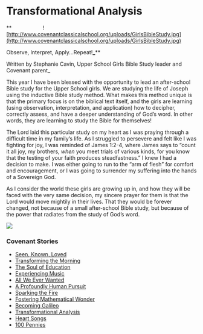 # Transformational Analysis

**<span>                     ![http://www.covenantclassicalschool.org/uploads/GirlsBibleStudy.jpg](http://www.covenantclassicalschool.org/uploads/GirlsBibleStudy.jpg)

Observe, Interpret, Apply...Repeat!</span>**_**<span></span>**

Written by Stephanie Cavin, Upper School Girls Bible Study leader and Covenant parent_

This year I have been blessed with the opportunity to lead an after-school Bible study for the Upper School girls. We are studying the life of Joseph using the inductive Bible study method. What makes this method unique is that the primary focus is on the biblical text itself, and the girls are learning (using observation, interpretation, and application) how to decipher, correctly assess, and have a deeper understanding of God’s word. In other words, they are learning to study the Bible for themselves!

The Lord laid this particular study on my heart as I was praying through a difficult time in my family’s life. As I struggled to persevere and felt like I was fighting for joy, I was reminded of James 1:2-4, where James says to “count it all joy, my brothers, _when_ you meet trials of various kinds, for you know that the testing of your faith produces steadfastness.” <span></span> I knew I had a decision to make. I was either going to run to the “arm of flesh” <span></span> for comfort and encouragement, or I was going to surrender my suffering into the hands of a Sovereign God.

As I consider the world these girls are growing up in, and how they will be faced with the very same decision, my sincere prayer for them is that the Lord would move mightily in their lives. That they would be forever changed, not because of a small after-school Bible study, but because of the power that radiates from the study of God’s word.

![](http://www.covenantclassicalschool.org/uploads/Stephaniecube.jpg)

### Covenant Stories

*   [Seen, Known, Loved](http://www.covenantclassicalschool.org/pages/page.asp?page_id=414200)
*   [Transforming the Morning](http://www.covenantclassicalschool.org/pages/page.asp?page_id=414178)
*   [The Soul of Education](http://www.covenantclassicalschool.org/pages/page.asp?page_id=409922)
*   [Experiencing Music](http://www.covenantclassicalschool.org/pages/page.asp?page_id=413793)
*   [All We Ever Wanted](http://www.covenantclassicalschool.org/pages/page.asp?page_id=406335)
*   [A Profoundly Human Pursuit](http://www.covenantclassicalschool.org/pages/page.asp?page_id=408272)
*   [Sparking the Fire](http://www.covenantclassicalschool.org/kindergartenstory)
*   [Fostering Mathematical Wonder](http://www.covenantclassicalschool.org/pages/page.asp?page_id=355256)
*   [Becoming Galileo](http://www.covenantclassicalschool.org/pages/page.asp?page_id=357129)
*   [Transformational Analysis](http://www.covenantclassicalschool.org/pages/page.asp?page_id=398064)
*   [Heart Songs](http://www.covenantclassicalschool.org/pages/page.asp?page_id=422701)
*   [100 Pennies](http://www.covenantclassicalschool.org/pages/page.asp?page_id=424728)